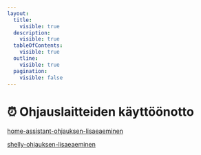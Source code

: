 ```yaml
---
layout:
  title:
    visible: true
  description:
    visible: true
  tableOfContents:
    visible: true
  outline:
    visible: true
  pagination:
    visible: false
---
```


# ⏰ Ohjauslaitteiden käyttöönotto

[home-assistant-ohjauksen-lisaeaeminen](home-assistant-ohjauksen-lisaeaeminen/ "mention")

[shelly-ohjauksen-lisaeaeminen](shelly-ohjauksen-lisaeaeminen/ "mention")

